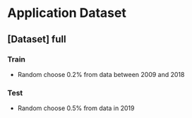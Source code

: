 # Application Dataset

## [Dataset] full
### Train
- Random choose 0.2% from data between 2009 and 2018

### Test
- Random choose 0.5% from data in 2019